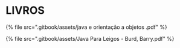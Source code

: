 # LIVROS

{% file src=".gitbook/assets/java e orientação a objetos .pdf" %}

{% file src=".gitbook/assets/Java Para Leigos - Burd, Barry.pdf" %}
